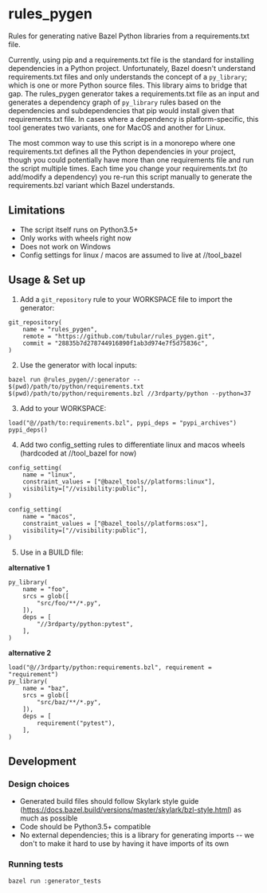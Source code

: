 # rules_pygen
Rules for generating native Bazel Python libraries from a requirements.txt file.

Currently, using pip and a requirements.txt file is the standard for installing dependencies
in a Python project. Unfortunately, Bazel doesn't understand requirements.txt files and only
understands the concept of a `py_library`; which is one or more Python source files. This library
aims to bridge that gap. The rules_pygen generator takes a requirements.txt file as an input and
generates a dependency graph of `py_library` rules based on the dependencies and subdependencies
that pip would install given that requirements.txt file. In cases where a dependency is 
platform-specific, this tool generates two variants, one for MacOS and another for Linux.

The most common way to use this script is in a monorepo where one requirements.txt defines all the 
Python dependencies in your project, though you could potentially have more than one requirements
file and run the script multiple times. Each time you change your requirements.txt (to add/modify
a dependency) you re-run this script manually to generate the requirements.bzl variant which Bazel
understands.

## Limitations

* The script itself runs on Python3.5+
* Only works with wheels right now
* Does not work on Windows
* Config settings for linux / macos are assumed to live at //tool_bazel

## Usage & Set up

1. Add a `git_repository` rule to your WORKSPACE file to import the generator:

```
git_repository(
    name = "rules_pygen",
    remote = "https://github.com/tubular/rules_pygen.git",
    commit = "28835b7d278744916890f1ab3d974e7f5d75836c",
)
```

2. Use the generator with local inputs:
```
bazel run @rules_pygen//:generator -- $(pwd)/path/to/python/requirements.txt $(pwd)/path/to/python/requirements.bzl //3rdparty/python --python=37
```

3. Add to your WORKSPACE:

```
load("@//path/to:requirements.bzl", pypi_deps = "pypi_archives")
pypi_deps()
```

4. Add two config_setting rules to differentiate linux and macos wheels (hardcoded at //tool_bazel for now)
```
config_setting(
    name = "linux",
    constraint_values = ["@bazel_tools//platforms:linux"],
    visibility=["//visibility:public"],
)

config_setting(
    name = "macos",
    constraint_values = ["@bazel_tools//platforms:osx"],
    visibility=["//visibility:public"],
)
```

5. Use in a BUILD file:

**alternative 1**

```
py_library(
    name = "foo",
    srcs = glob([
        "src/foo/**/*.py",
    ]),
    deps = [
        "//3rdparty/python:pytest",
    ],
)
```

**alternative 2**

```
load("@//3rdparty/python:requirements.bzl", requirement = "requirement")
py_library(
    name = "baz",
    srcs = glob([
        "src/baz/**/*.py",
    ]),
    deps = [
        requirement("pytest"),
    ],
)
```


## Development

### Design choices

* Generated build files should follow Skylark style guide (https://docs.bazel.build/versions/master/skylark/bzl-style.html) as much as possible
* Code should be Python3.5+ compatible
* No external dependencies; this is a library for generating imports -- we don't to make it hard to use by having it have imports of its own

### Running tests

```
bazel run :generator_tests
```
